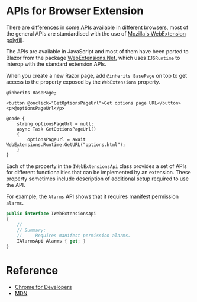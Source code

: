 # APIs for Browser Extension

There are [differences](https://developer.mozilla.org/en-US/docs/Mozilla/Add-ons/WebExtensions/Browser_support_for_JavaScript_APIs) in some APIs available in different browsers, most of the general APIs are standardised with the use of [Mozilla's WebExtension polyfill](https://github.com/mozilla/webextension-polyfill).

The APIs are available in JavaScript and most of them have been ported to Blazor from the package [WebExtensions.Net](https://github.com/mingyaulee/WebExtensions.Net), which uses `IJSRuntime` to interop with the standard extension APIs.

When you create a new Razor page, add `@inherits BasePage` on top to get access to the property exposed by the `WebExtensions` property.

```razor
@inherits BasePage;

<button @onclick="GetOptionsPageUrl">Get options page URL</button>
<p>@optionsPageUrl</p>

@code {
    string optionsPageUrl = null;
    async Task GetOptionsPageUrl()
    {
        optionsPageUrl = await WebExtensions.Runtime.GetURL("options.html");
    }
}
```

Each of the property in the `IWebExtensionsApi` class provides a set of APIs for different functionalities that can be implemented by an extension. These property sometimes include description of additional setup required to use the API.

For example, the `Alarms` API shows that it requires manifest permission `alarms`.

```csharp
public interface IWebExtensionsApi
{
    //
    // Summary:
    //     Requires manifest permission alarms.
    IAlarmsApi Alarms { get; }
}
```

# Reference

- [Chrome for Developers](https://developer.chrome.com/docs/extensions/reference/api)
- [MDN](https://developer.mozilla.org/en-US/docs/Mozilla/Add-ons/WebExtensions/API)
